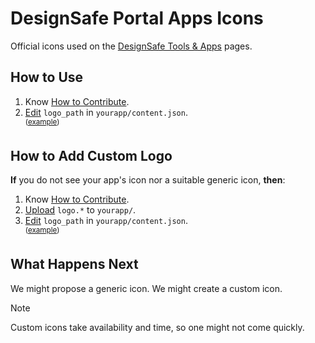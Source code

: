 # DesignSafe Portal Apps Icons

Official icons used on the [DesignSafe Tools & Apps](https://www.designsafe-ci.org/use-designsafe/tools-applications/) pages.

## How to Use

1. Know [How to Contribute](../README.md#how-to-contribute).
2. [Edit](https://docs.github.com/en/repositories/working-with-files/managing-files/editing-files) `logo_path` in `yourapp/content.json`.\
    <sup>([example](../_example/content.json#L4))</sup>

## How to Add Custom Logo

**If** you do not see your app's icon nor a suitable generic icon, **then**:

1. Know [How to Contribute](../README.md#how-to-contribute).
2. [Upload](https://docs.github.com/en/repositories/working-with-files/managing-files/adding-a-file-to-a-repository) `logo.*` to `yourapp/`.
3. [Edit](https://docs.github.com/en/repositories/working-with-files/managing-files/editing-files) `logo_path` in `yourapp/content.json`.\
    <sup>([example](https://github.com/wesleyboar/ds-portal-apps-content/blob/967c93a/opensees/logo.png))</sup>

## What Happens Next

We might propose a generic icon. We might create a custom icon.

> [!NOTE]
> Custom icons take availability and time, so one might not come quickly.

